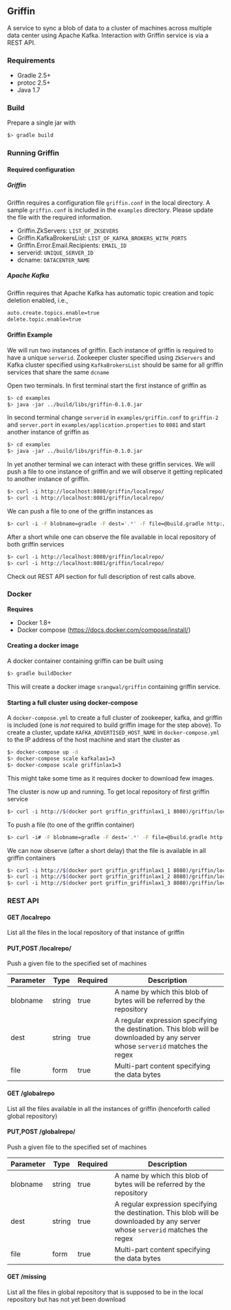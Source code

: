 ## Griffin
A service to sync a blob of data to a cluster of machines across multiple data center using Apache Kafka. Interaction
with Griffin service is via a REST API.

### Requirements
- Gradle 2.5+
- protoc 2.5+
- Java 1.7


### Build
Prepare a single jar with
```sh
$> gradle build
```

### Running Griffin
#### Required configuration
##### Griffin
Griffin requires a configuration file `griffin.conf` in the local directory. A sample `griffin.conf` is included in the
`examples` directory. Please update the file with the required information.

- Griffin.ZkServers: `LIST_OF_ZKSEVERS`
- Griffin.KafkaBrokersList: `LIST_OF_KAFKA_BROKERS_WITH_PORTS`
- Griffin.Error.Email.Recipients: `EMAIL_ID`
- serverid: `UNIQUE_SERVER_ID`
- dcname: `DATACENTER_NAME`

##### Apache Kafka
Griffin requires that Apache Kafka has automatic topic creation and topic deletion enabled, i.e.,
```sh
auto.create.topics.enable=true
delete.topic.enable=true
```
#### Griffin Example
We will run two instances of griffin. Each instance of griffin is required to have a unique `serverid`. Zookeeper
cluster specified using `ZkServers` and Kafka cluster specified using `KafkaBrokersList` should be same for all griffin
services that share the same `dcname`

Open two terminals. In first terminal start the first instance of griffin as
```sh
$> cd examples
$> java -jar ../build/libs/griffin-0.1.0.jar
```

In second terminal change `serverid` in `examples/griffin.conf` to `griffin-2` and `server.port` in
`examples/application.properties` to `8081` and start another instance of griffin as
```sh
$> cd examples
$> java -jar ../build/libs/griffin-0.1.0.jar
```

In yet another terminal we can interact with these griffin services. We will push a file to one instance of griffin and
we will observe it getting replicated to another instance of griffin.
```sh
$> curl -i http://localhost:8080/griffin/localrepo/
$> curl -i http://localhost:8081/griffin/localrepo/
```

We can push a file to one of the griffin instances as
```sh
$> curl -i -F blobname=gradle -F dest='.*' -F file=@build.gradle http://localhost:8080/griffin/localrepo
```

After a short while one can observe the file available in local repository of both griffin services
```sh
$> curl -i http://localhost:8080/griffin/localrepo/
$> curl -i http://localhost:8081/griffin/localrepo/
```

Check out REST API section for full description of rest calls above.

### Docker
**Requires**
- Docker 1.8+
- Docker compose (https://docs.docker.com/compose/install/)

#### Creating a docker image
A docker container containing griffin can be built using
```sh
$> gradle buildDocker
```
This will create a docker image `srangwal/griffin` containing griffin service.


#### Starting a full cluster using docker-compose
A `docker-compose.yml` to create a full cluster of zookeeper, kafka, and griffin is included (one is _not_ required to
build griffin image for the step above). To create a cluster, update `KAFKA_ADVERTISED_HOST_NAME` in
`docker-compose.yml` to the IP address of the host machine and start the cluster as
```sh
$> docker-compose up -d
$> docker-compose scale kafkalax1=3
$> docker-compose scale griffinlax1=3
```
This might take some time as it requires docker to download few images.

The cluster is now up and running. To get local repository of first griffin service
```sh
$> curl -i http://$(docker port griffin_griffinlax1_1 8080)/griffin/localrepo
```

To push a file (to one of the griffin container)
```sh
$> curl -i# -F blobname=gradle -F dest='.*' -F file=@build.gradle http://$(docker port griffin_griffinlax1_1 8080)/griffin/localrepo
```

We can now observe (after a short delay) that the file is available in all griffin containers
```sh
$> curl -i http://$(docker port griffin_griffinlax1_1 8080)/griffin/localrepo
$> curl -i http://$(docker port griffin_griffinlax1_2 8080)/griffin/localrepo
$> curl -i http://$(docker port griffin_griffinlax1_3 8080)/griffin/localrepo
```


### REST API
#### GET /localrepo
List all the files in the local repository of that instance of griffin

#### PUT,POST /localrepo/
Push a given file to the specified set of machines

|Parameter|Type|Required|Description|
|---------|----|--------|-----------|
|blobname|string|true|A name by which this blob of bytes will be referred by the repository |
|dest|string|true|A regular expression specifying the destination. This blob will be downloaded by any server whose ```serverid``` matches the regex|
|file|form|true|Multi-part content specifying the data bytes|


#### GET /globalrepo
List all the files available in all the instances of griffin  (henceforth called global repository)

#### PUT,POST /globalrepo/
Push a given file to the specified set of machines

|Parameter|Type|Required|Description|
|---------|----|--------|-----------|
|blobname|string|true|A name by which this blob of bytes will be referred by the repository |
|dest|string|true|A regular expression specifying the destination. This blob will be downloaded by any server whose ```serverid``` matches the regex|
|file|form|true|Multi-part content specifying the data bytes|

#### GET /missing
List all the files in global repository that is supposed to be in the local repository but has not
yet been download



